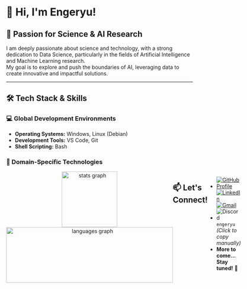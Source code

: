 # 👋 Hi, I'm Engeryu!

## 🔬 Passion for Science & AI Research

I am deeply passionate about science and technology, with a strong dedication to Data Science, particularly in the fields of Artificial Intelligence and Machine Learning research.  
My goal is to explore and push the boundaries of AI, leveraging data to create innovative and impactful solutions.

---

## 🛠️ Tech Stack & Skills

### 💻 Global Development Environments
- **Operating Systems:** Windows, Linux (Debian)  
- **Development Tools:** VS Code, Git  
- **Shell Scripting:** Bash  

### 🧠 Domain-Specific Technologies

<div style="display: flex; justify-content: space-between;">

| **Favorite Programming Languages** | **Platforms & Technologies** | **Other Used Programming Languages** | **Frameworks** |
|------------------------------------|------------------------------|--------------------------------------|----------------|
| ![Python](https://img.shields.io/badge/Python-3776AB?logo=python&logoColor=white&style=for-the-badge) <br> ![Java](https://img.shields.io/badge/Java-007396?logo=java&logoColor=white&style=for-the-badge) <br> ![C](https://img.shields.io/badge/C-00599C?logo=c&logoColor=white&style=for-the-badge) <br> ![C++](https://img.shields.io/badge/C++-00599C?logo=cplusplus&logoColor=white&style=for-the-badge) <br> ![JavaScript](https://img.shields.io/badge/JavaScript-F7DF1E?logo=javascript&logoColor=black&style=for-the-badge) <br> ![Scala](https://img.shields.io/badge/Scala-DC322F?logo=scala&logoColor=white&style=for-the-badge) | ![AWS](https://img.shields.io/badge/Amazon_AWS-232F3E?logo=amazonwebservices&logoColor=FF9900&style=for-the-badge) <br> ![Docker](https://img.shields.io/badge/Docker-2496ED?logo=docker&logoColor=white&style=for-the-badge) <br> ![Nginx](https://img.shields.io/badge/NGINX-009639?logo=nginx&logoColor=white&style=for-the-badge) <br> ![Apache](https://img.shields.io/badge/Apache-D22128?logo=apache&logoColor=white&style=for-the-badge) <br> ![MongoDB](https://img.shields.io/badge/MongoDB-47A248?logo=mongodb&logoColor=white&style=for-the-badge) <br> ![MySQL](https://img.shields.io/badge/MySQL-4479A1?logo=mysql&logoColor=white&style=for-the-badge) <br> ![PostgreSQL](https://img.shields.io/badge/PostgreSQL-336791?logo=postgresql&logoColor=white&style=for-the-badge) | ![PHP](https://img.shields.io/badge/PHP-777BB4?logo=php&logoColor=black&style=for-the-badge) <br> ![HTML5](https://img.shields.io/badge/HTML5-E34F26?logo=html5&logoColor=white&style=for-the-badge) <br> ![CSS3](https://img.shields.io/badge/CSS3-1572B6?logo=css3&logoColor=white&style=for-the-badge) <br> ![SASS](https://img.shields.io/badge/Sass-CC6699?logo=sass&logoColor=black&style=for-the-badge) <br> ![R](https://img.shields.io/badge/R-276DC3?logo=r&logoColor=white&style=for-the-badge) <br> ![Julia](https://img.shields.io/badge/Julia-9558B2?logo=julia&logoColor=white&style=for-the-badge) | ![Symfony](https://img.shields.io/badge/Symfony-000000?logo=symfony&logoColor=white&style=for-the-badge) <br> ![Laravel](https://img.shields.io/badge/Laravel-FF2D20?logo=laravel&logoColor=white&style=for-the-badge) <br> ![Django](https://img.shields.io/badge/Django-092E20?logo=django&logoColor=white&style=for-the-badge) <br> ![Node.js](https://img.shields.io/badge/Node.js-339933?logo=nodedotjs&logoColor=white&style=for-the-badge) <br> ![Express](https://img.shields.io/badge/Express-000000?logo=express&logoColor=white&style=for-the-badge) <br> ![Vue.js](https://img.shields.io/badge/Vue.js-4FC08D?logo=vuedotjs&logoColor=black&style=for-the-badge) <br> ![React](https://img.shields.io/badge/React-20232A?logo=react&logoColor=61DAFB&style=for-the-badge) <br> ![Angular](https://img.shields.io/badge/Angular-DD0031?logo=angular&logoColor=white&style=for-the-badge) <br> ![Next.js](https://img.shields.io/badge/Next.js-000000?logo=nextdotjs&logoColor=white&style=for-the-badge) <br> ![NestJS](https://img.shields.io/badge/NestJS-E0234E?logo=nestjs&logoColor=white&style=for-the-badge) |]

---

<div align="center">
  <img src="https://github-readme-stats.vercel.app/api?username=Engeryu&hide_title=false&hide_rank=false&show_icons=true&include_all_commits=true&count_private=true&disable_animations=false&theme=dracula&locale=en&hide_border=false" height="150" alt="stats graph"  />
  <img src="https://github-readme-stats.vercel.app/api/top-langs?username=Engeryu&locale=en&hide_title=false&layout=compact&card_width=320&langs_count=5&theme=dracula&hide_border=false" height="150", width="450" alt="languages graph"  />
</div>

## 📫 Let's Connect!

- [![GitHub Profile](https://img.shields.io/badge/GitHub-Engeryu-100000?style=for-the-badge&logo=github&logoColor=white)](https://github.com/Engeryu) [![LinkedIn](https://img.shields.io/static/v1?message=LinkedIn&logo=linkedin&label=&color=0077B5&logoColor=white&labelColor=&style=for-the-badge)](https://www.linkedin.com/in/angel-gaspard-fauvelle-631111122/) [![Gmail](https://img.shields.io/static/v1?message=Gmail&logo=gmail&label=&color=D14836&logoColor=white&labelColor=&style=for-the-badge)](mailto:angel.proworkspace@gmail.com)
- ![Discord](https://img.shields.io/static/v1?message=Discord&logo=discord&label=&color=7289DA&logoColor=white&labelColor=&style=for-the-badge) `engeryu` *(Click to copy manually)*
- **More to come... Stay tuned!** 🚀  

